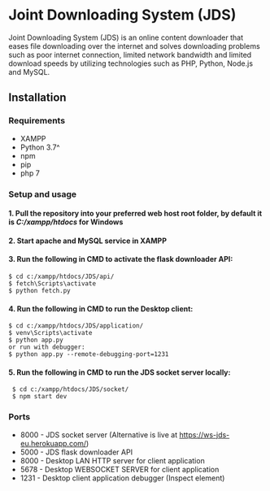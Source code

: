 # Joint Downloading System (JDS)
Joint Downloading System (JDS) is an online content downloader that eases file downloading over the internet and solves downloading problems such as poor internet connection, limited network bandwidth and limited download speeds by utilizing technologies such as PHP, Python, Node.js and MySQL.

## Installation
### Requirements
* XAMPP
* Python 3.7^
* npm
* pip
* php 7

### Setup and usage
#### 1. Pull the repository into your preferred web host root folder, by default it is *C:/xampp/htdocs* for Windows

#### 2. Start apache and MySQL service in XAMPP

#### 3. Run the following in CMD to activate the flask downloader API:
    $ cd c:/xampp/htdocs/JDS/api/
    $ fetch\Scripts\activate
    $ python fetch.py


#### 4. Run the following in CMD to run the Desktop client:
    $ cd c:/xampp/htdocs/JDS/application/
    $ venv\Scripts\activate
    $ python app.py
    or run with debugger:
    $ python app.py --remote-debugging-port=1231


#### 5. Run the following in CMD to run the JDS socket server locally:
     $ cd c:/xampp/htdocs/JDS/socket/
     $ npm start dev


### Ports
* 8000 - JDS socket server (Alternative is live at https://ws-jds-eu.herokuapp.com/)
* 5000 - JDS flask downloader API
* 8000 - Desktop LAN HTTP server for client application
* 5678 - Desktop WEBSOCKET SERVER for client application
* 1231 - Desktop client application debugger (Inspect element)
